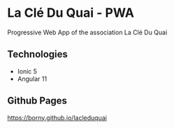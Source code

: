 # La Clé Du Quai - PWA

Progressive Web App of the association La Clé Du Quai

## Technologies

- Ionic 5
- Angular 11

## Github Pages
https://borny.github.io/lacleduquai